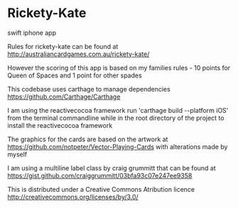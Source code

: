 # Rickety-Kate

swift iphone app

Rules for rickety-kate can be found at http://australiancardgames.com.au/rickety-kate/

However the scoring of this app is based on my families rules - 10 points for Queen of Spaces and 1 point for other spades

This codebase uses carthage to manage dependencies https://github.com/Carthage/Carthage

I am using the reactivecocoa framework
run 'carthage build --platform iOS' from the terminal commandline while in the root directory of the project to install the reactivecocoa framework

The graphics for the cards are based on the artwork at https://github.com/notpeter/Vector-Playing-Cards with alterations made by myself

I am using a multiline label class by craig grummitt that can be found at https://gist.github.com/craiggrummitt/03bfa93c07e247ee9358

This is distributed under a Creative Commons Atribution licence http://creativecommons.org/licenses/by/3.0/
